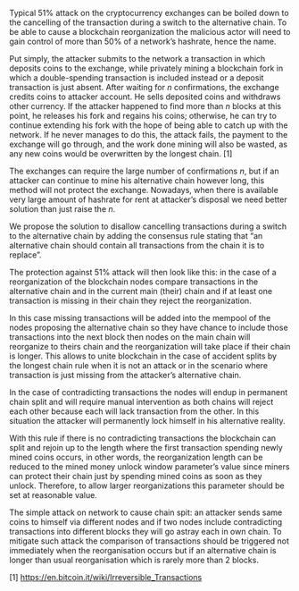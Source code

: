 Typical 51% attack on the cryptocurrency exchanges can be boiled down to the cancelling of the transaction during a switch to the alternative chain. To be able to cause a blockchain reorganization the malicious actor will need to gain control of more than 50% of a network’s hashrate, hence the name.

Put simply, the attacker submits to the network a transaction in which deposits coins to the exchange, while privately mining a blockchain fork in which a double-spending transaction is included instead or a deposit transaction is just absent. After waiting for *n* confirmations, the exchange credits coins to attacker account. He sells deposited coins and withdraws other currency. If the attacker happened to find more than *n* blocks at this point, he releases his fork and regains his coins; otherwise, he can try to continue extending his fork with the hope of being able to catch up with the network. If he never manages to do this, the attack fails, the payment to the exchange will go through, and the work done mining will also be wasted, as any new coins would be overwritten by the longest chain. [1]

The exchanges can require the large number of confirmations *n*, but if an attacker can continue to mine his alternative chain however long, this method will not protect the exchange. Nowadays, when there is available very large amount of hashrate for rent at attacker’s disposal we need better solution than just raise the *n*.

We propose the solution to disallow cancelling transactions during a switch to the alternative chain by adding the consensus rule stating that “an alternative chain should contain all transactions from the chain it is to replace”.

The protection against 51% attack will then look like this: in the case of a reorganization of the blockchain nodes compare transactions in the alternative chain and in the current main (their) chain and if at least one transaction is missing in their chain they reject the reorganization.

In this case missing transactions will be added into the mempool of the nodes proposing the alternative chain so they have chance to include those transactions into the next block then nodes on the main chain will reorganize to theirs chain and the reorganization will take place if their chain is longer. This allows to unite blockchain in the case of accident splits by the longest chain rule when it is not an attack or in the scenario where transaction is just missing from the attacker’s alternative chain.

In the case of contradicting transactions the nodes will endup in permanent chain split and will require manual intervention as both chains will reject each other because each will lack transaction from the other. In this situation the attacker will permanently lock himself in his alternative reality.

With this rule if there is no contradicting transactions the blockchain can split and rejoin up to the length where the first transaction spending newly mined coins occurs, in other words, the reorganization length can be reduced to the mined money unlock window parameter’s value since miners can protect their chain just by spending mined coins as soon as they unlock. Therefore, to allow larger reorganizations this parameter should be set at reasonable value.

The simple attack on network to cause chain spit: an attacker sends same coins to himself via different nodes and if two nodes include contradicting transactions into different blocks they will go astray each in own chain. To mitigate such attack the comparison of transactions should be triggered not immediately when the reorganisation occurs but if an alternative chain is longer than usual reorganisation which is rarely more than 2 blocks.

[1] https://en.bitcoin.it/wiki/Irreversible_Transactions
